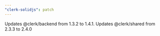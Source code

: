 ```yaml
---
"clerk-solidjs": patch
---
```


Updates @clerk/backend from 1.3.2 to 1.4.1. Updates @clerk/shared from 2.3.3 to 2.4.0

